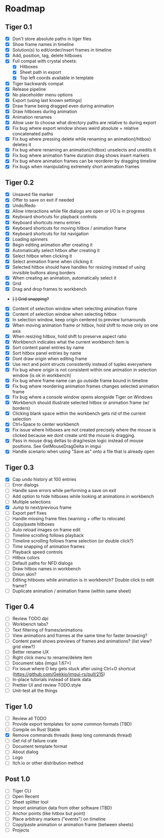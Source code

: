 
# Roadmap

## Tiger 0.1
- [x] Don't store absolute paths in tiger files
- [x] Show frame names in timeline
- [x] Solution(s) to edit/order/insert frames in timeline
- [x] Add, position, tag, delete hitboxes
- [x] Full compat with crystal sheets:
	- [x] Hitboxes
	- [x] Sheet path in export
	- [x] Top left coords available in template
- [x] Tiger backwards compat
- [x] Release pipeline
- [x] No placeholder menu options
- [x] Export (using last known settings)
- [x] Draw frame being dragged even during animation
- [x] Draw hitboxes during animation
- [x] Animation renames
- [x] Allow user to choose what directory paths are relative to during export
- [x] Fix bug where export window shows weird absolute + relative concatenated paths
- [x] Fix bug where pressing delete while renaming an animation(/hitbox) deletes it
- [x] Fix bug where renaming an animation(/hitbox) unselects and unedits it
- [x] Fix bug where animation frame duration drag shows insert markers
- [x] Fix bug where animation frames can be reorderer by dragging timeline
- [x] Fix bugs when manipulating extremely short animation frames

## Tiger 0.2
- [x] Unsaved file marker
- [x] Offer to save on exit if needed
- [x] Undo/Redo
- [x] Allow interactions while file dialogs are open or I/O is in progress
- [x] Keyboard shortcuts for playback controls
- [x] Keyboard shortcuts menu entries
- [x] Keyboard shortcuts for moving hitbox / animation frame
- [x] Keyboard shortcuts for list navigation
- [x] Loading spinners
- [x] Begin editing animation after creating it
- [x] Automatically select hitbox after creating it
- [x] Select hitbox when clicking it
- [x] Select animation frame when clicking it
- [x] Selected hitbox should have handles for resizing instead of using invisible buttons along borders
- [x] When creating an animation, automatically select it
- [x] Grid
- [x] Drag and drop frames to workbench
- ~~[ ] Grid snapping?~~
- [x] Content of selection window when selecting animation frame
- [x] Content of selection window when selecting hitbox
- [x] In selection window, keep origin centered to preview turnarounds
- [x] When moving animation frame or hitbox, hold shift to move only on one axis
- [x] When resizing hitbox, hold shift to preserve aspect ratio
- [x] Workbench indicates what the current workbench item is
- [x] Sort content panel entries by name
- [x] Sort hitbox panel entries by name
- [x] Dont draw origin when editing frame
- [x] Use rect and point structs consistently instead of tuples everywhere
- [x] Fix bug where origin is not consistent within one animation in selection window (is ok in workbench)
- [x] Fix bug where frame name can go outside frame bound in timeline
- [x] Fix bug where reordering animation frames changes selected animation frame
- [x] Fix bug where a console window opens alongside Tiger on Windows
- [x] Workbench should illustrate selected hitbox or animation frame (w/ borders)
- [x] Clicking blank space within the workbench gets rid of the current selection
- [x] Ctrl+Space to center workbench
- [x] Fix issue where hitboxes are not created precisely where the mouse is clicked because we dont create until the mouse is dragging.
- [x] Pass in mouse drag deltas to drag/resize logic instead of mouse positions. See GetMouseDragDelta in imgui
- [x] Handle scenario when using "Save as" onto a file that is already open

## Tiger 0.3
- [x] Cap undo history at 100 entries
- [ ] Error dialogs
- [ ] Handle save errors while performing a save on exit
- [ ] Add option to hide hitboxes while looking at animations in workbench
- [ ] Multiple selections
- [x] Jump to next/previous frame
- [ ] Export perf fixes
- [ ] Handle missing frame files (warning + offer to relocate)
- [ ] Copy/paste hitboxes
- [ ] Auto reload images on frame edit
- [ ] Timeline scrolling follows playback
- [ ] Timeline scrolling follows frame selection (or double click?)
- [ ] Time snapping of animation frames
- [ ] Playback speed controls
- [ ] Hitbox colors
- [ ] Default paths for NFD dialogs
- [ ] Draw hitbox names in workbench
- [ ] Onion skin?
- [ ] Editing hitboxes while animation is in workbench? Double click to edit frame?
- [ ] Duplicate animation / animation frame (within same sheet)

## Tiger 0.4
- [ ] Review TODO dpi
- [ ] Workbench tabs?
- [ ] Text filtering of frames/animations
- [ ] View animations and frames at the same time for faster browsing?
- [ ] Content panel shows previews of frames and animations? (list view? grid view?)
- [ ] Better rename UX
- [ ] Right click menu to rename/delete item
- [ ] Document tabs (imgui 1.67+)
- [ ] Fix issue where O key gets stuck after using Ctrl+O shortcut (https://github.com/Gekkio/imgui-rs/pull/215)
- [ ] In-place tutorials instead of blank data
- [ ] Prettier UI and review TODO.style
- [ ] Unit-test all the things

## Tiger 1.0
- [ ] Review all TODO
- [ ] Provide export templates for some common formats (TBD)
- [ ] Compile on Rust Stable
- [x] Remove commands threads (keep long commands thread)
- [ ] Get rid of failure crate
- [ ] Document template format
- [ ] About dialog
- [ ] Logo
- [ ] Itch.io or other distribution method

## Post 1.0
- [ ] Tiger CLI
- [ ] Open Recent
- [ ] Sheet splitter tool
- [ ] Import animation data from other software (TBD)
- [ ] Anchor points (like hitbox but point)
- [ ] Place arbitrary markers ("events") on timeline
- [ ] Copy/paste animation or animation frame (between sheets)
- [ ] Projects
